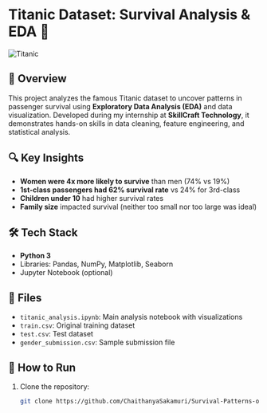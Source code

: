 # Titanic Dataset: Survival Analysis & EDA 🚢

![Titanic](https://upload.wikimedia.org/wikipedia/commons/thumb/f/fd/RMS_Titanic_3.jpg/1200px-RMS_Titanic_3.jpg)

## 📌 Overview
This project analyzes the famous Titanic dataset to uncover patterns in passenger survival using **Exploratory Data Analysis (EDA)** and data visualization. Developed during my internship at **SkillCraft Technology**, it demonstrates hands-on skills in data cleaning, feature engineering, and statistical analysis.

## 🔍 Key Insights
- **Women were 4x more likely to survive** than men (74% vs 19%)
- **1st-class passengers had 62% survival rate** vs 24% for 3rd-class
- **Children under 10** had higher survival rates
- **Family size** impacted survival (neither too small nor too large was ideal)

## 🛠️ Tech Stack
- **Python 3**
- Libraries: Pandas, NumPy, Matplotlib, Seaborn
- Jupyter Notebook (optional)

## 📂 Files
- `titanic_analysis.ipynb`: Main analysis notebook with visualizations  
- `train.csv`: Original training dataset  
- `test.csv`: Test dataset  
- `gender_submission.csv`: Sample submission file  

## 🚀 How to Run
1. Clone the repository:
   ```bash
   git clone https://github.com/ChaithanyaSakamuri/Survival-Patterns-on-the-Titanic-A-Data-Driven-Exploration-Using-Python
